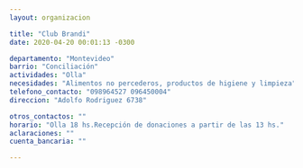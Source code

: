```yaml
---
layout: organizacion

title: "Club Brandi"
date: 2020-04-20 00:01:13 -0300

departamento: "Montevideo"
barrio: "Conciliación"
actividades: "Olla"
necesidades: "Alimentos no percederos, productos de higiene y limpieza"
telefono_contacto: "098964527 096450004"
direccion: "Adolfo Rodriguez 6738"

otros_contactos: ""
horario: "Olla 18 hs.Recepción de donaciones a partir de las 13 hs."
aclaraciones: ""
cuenta_bancaria: ""

---
```

